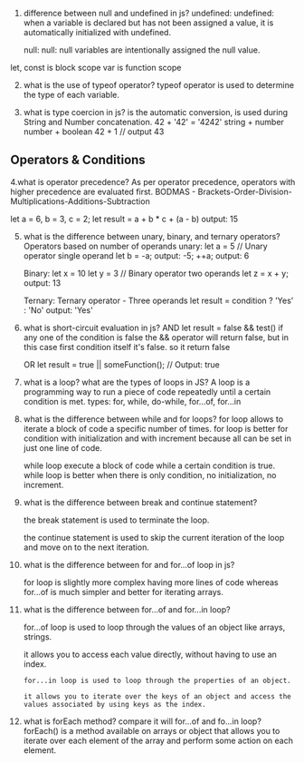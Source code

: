 1. difference between null and undefined in js?
    undefined:
    undefined: when a variable is declared but has not been assigned a value, it is automatically initialized with undefined.

    null:
    null: null variables are intentionally assigned the null value.

let, const is block scope
var is function scope

2. what is the use of typeof operator?
    typeof operator is used to determine the type of each variable.

3. what is type coercion in js?
    is the automatic conversion, is used during String and Number concatenation.
    42 + '42' = '4242'
    string + number
    number + boolean 
    42 + 1 // output 43

Operators & Conditions
---------------------

4.what is operator precedence?
    As per operator precedence, operators with higher precedence are evaluated first.
 BODMAS - Brackets-Order-Division-Multiplications-Additions-Subtraction

 let a = 6, b = 3, c = 2;
 let result = a + b * c + (a - b)
 output: 15


5. what is the difference between unary, binary, and ternary operators?
    Operators based on number of operands
    unary:
    let a = 5
    // Unary operator single operand
    let b = -a;
    output: -5;
    ++a;
    output: 6

    Binary:
    let x = 10
    let y = 3
    // Binary operator two operands
    let z = x + y;
    output: 13

    Ternary:
    Ternary operator - Three operands
    let result = condition ? 'Yes' : 'No'
    output: 'Yes'

6. what is short-circuit evaluation in js?
    AND
    let result = false && test()
    if any one of the condition is false the && operator will return false, but in this case first condition itself it's false. so it return false

    OR
    let result = true || someFunction();
    // Output: true

7. what is a loop? what are the types of loops in JS?
    A loop is a programming way to run a piece of code repeatedly until a certain condition is met.
    types:
    for, while, do-while, for...of, for...in

8. what is the difference between while and for loops?
    for loop allows to iterate a block of code a specific number of times.
    for loop is better for condition with initialization and with increment because all can be set in just one line of code.

    while loop execute a block of code while a certain condition is true.
    while loop is better when there is only condition, no initialization, no increment.

    <!-- while loop -->
    <!-- 
        let j = 0;
        while(j < 5){
            console.log(j)
            j++;
        }
     -->

    <!-- do-while loop -->
    <!-- 
        let k = 0;
        do{
            console.log(k);
            k++
        }while(k > 1)
     -->

9. what is the difference between break and continue statement?
    <!-- break -->
    the break statement is used to terminate the loop.

    <!-- 
        for(let i=0;i<5;i++){
            if(i === 3){
                break;
            }
            console.log(i)
        }
        output: 0,1,2
     -->

    <!-- continue -->
    the continue statement is used to skip the current iteration of the loop and move on to the next iteration.

    <!-- 
        for(let i=0;i<5;i++){
            if(i === 3){
                continue;
            }
            console.log(i)
        }
        output: 0,1,2,4
     -->

10. what is the difference between for and for...of loop in js?

    for loop is slightly more complex having more lines of code whereas for...of is much simpler and better for iterating arrays.

    <!-- 
        let arr = [1,2,3,4,5]
        for(let val of arr){
            console.log(val)
        }
     -->

11. what is the difference between for...of and for...in loop?
    <!-- for of  -->
    for...of loop is used to loop through the values of an object like arrays, strings.

    it allows you to access each value directly, without having to use an index.
    
     <!-- 
     let array = [1,2,3]
        for(let val of array){
            console.log(val)
        } 
        output: 1 2 3 -->

    <!-- for-in loop -->
        for...in loop is used to loop through the properties of an object.

        it allows you to iterate over the keys of an object and access the values associated by using keys as the index.
    <!-- for-in loop -->
    <!-- 
        const person = {
            name: 'Happy',
            role: 'Developer'
        }
        for(let key in person){
            console.log(person[key])
        } 
        output: Happy Developer
    -->

12. what is forEach method? compare it will for...of and fo...in loop?
    forEach() is a method available on arrays or object that allows you to iterate over each element of the array and perform some action on each element.
    
